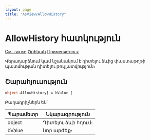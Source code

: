 ```yaml
---
layout: page
title: "AsView/AllowHistory"
---
```



# AllowHistory հատկություն

[См. также](../Asview.md) [Օրինակ](../../Examples/E_AsView.html) [Применяется к](../Asview.md)

Վերադարձնում կամ նշանակում է դիտելու ձևից փաստաթղթի պատմության դիտելու թույլատվություն։

## Շարահյուսություն

``` vb
object.AllowHistory[ = bValue ]
```

Բաղադրիչներն են՝

| Պարամետր | Նկարագրություն |
|--|--|
| object | Դիտելու ձևի հղում։|
| bValue | նոր արժեք։ |

